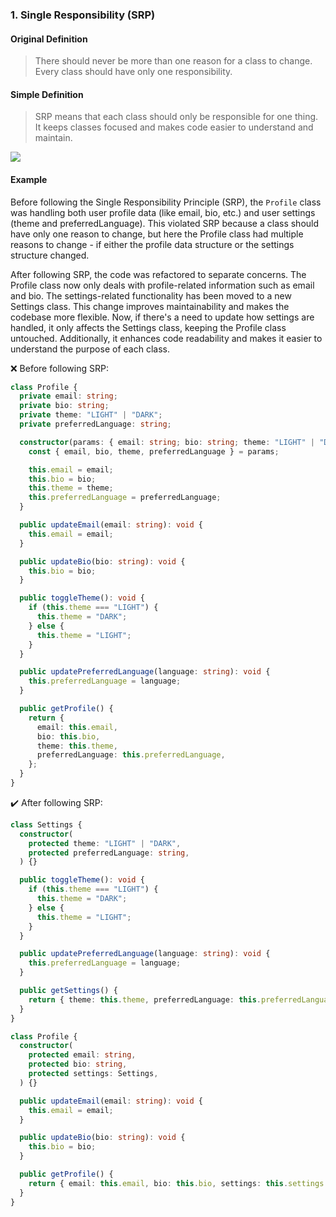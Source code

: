 ### 1. Single Responsibility (SRP)

#### Original Definition

> There should never be more than one reason for a class to change. Every class should have only one responsibility.

#### Simple Definition

> SRP means that each class should only be responsible for one thing. It keeps classes focused and makes code easier to understand and maintain.

<img src="https://user-images.githubusercontent.com/37804060/153056645-8760ddfa-01f3-4c21-9279-ab6ba669a0fc.jpg"/>

#### Example

Before following the Single Responsibility Principle (SRP), the `Profile` class was handling both user profile data (like email, bio, etc.) and user settings (theme and preferredLanguage). This violated SRP because a class should have only one reason to change, but here the Profile class had multiple reasons to change - if either the profile data structure or the settings structure changed.

After following SRP, the code was refactored to separate concerns. The Profile class now only deals with profile-related information such as email and bio. The settings-related functionality has been moved to a new Settings class. This change improves maintainability and makes the codebase more flexible. Now, if there's a need to update how settings are handled, it only affects the Settings class, keeping the Profile class untouched. Additionally, it enhances code readability and makes it easier to understand the purpose of each class.

:x: Before following SRP:

```typescript
class Profile {
  private email: string;
  private bio: string;
  private theme: "LIGHT" | "DARK";
  private preferredLanguage: string;

  constructor(params: { email: string; bio: string; theme: "LIGHT" | "DARK"; preferredLanguage: string }) {
    const { email, bio, theme, preferredLanguage } = params;

    this.email = email;
    this.bio = bio;
    this.theme = theme;
    this.preferredLanguage = preferredLanguage;
  }

  public updateEmail(email: string): void {
    this.email = email;
  }

  public updateBio(bio: string): void {
    this.bio = bio;
  }

  public toggleTheme(): void {
    if (this.theme === "LIGHT") {
      this.theme = "DARK";
    } else {
      this.theme = "LIGHT";
    }
  }

  public updatePreferredLanguage(language: string): void {
    this.preferredLanguage = language;
  }

  public getProfile() {
    return {
      email: this.email,
      bio: this.bio,
      theme: this.theme,
      preferredLanguage: this.preferredLanguage,
    };
  }
}
```

:heavy_check_mark: After following SRP:

```typescript
class Settings {
  constructor(
    protected theme: "LIGHT" | "DARK",
    protected preferredLanguage: string,
  ) {}

  public toggleTheme(): void {
    if (this.theme === "LIGHT") {
      this.theme = "DARK";
    } else {
      this.theme = "LIGHT";
    }
  }

  public updatePreferredLanguage(language: string): void {
    this.preferredLanguage = language;
  }

  public getSettings() {
    return { theme: this.theme, preferredLanguage: this.preferredLanguage };
  }
}

class Profile {
  constructor(
    protected email: string,
    protected bio: string,
    protected settings: Settings,
  ) {}

  public updateEmail(email: string): void {
    this.email = email;
  }

  public updateBio(bio: string): void {
    this.bio = bio;
  }

  public getProfile() {
    return { email: this.email, bio: this.bio, settings: this.settings.getSettings() };
  }
}
```
